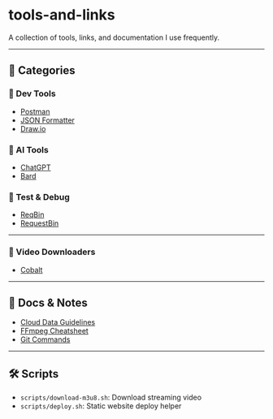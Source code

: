 # tools-and-links
A collection of tools, links, and documentation I use frequently.

---

## 📁 Categories

### 🚀 Dev Tools
- [Postman](https://www.postman.com/)
- [JSON Formatter](https://jsonformatter.org/)
- [Draw.io](https://app.diagrams.net/)

### 🧠 AI Tools
- [ChatGPT](https://chat.openai.com/)
- [Bard](https://bard.google.com/)

### 🧪 Test & Debug
- [ReqBin](https://reqbin.com/)
- [RequestBin](https://requestbin.com/)

---

### 🧪 Video Downloaders

- [Cobalt](https://cobalt.tools/)

---

## 📘 Docs & Notes

- [Cloud Data Guidelines](docs/cloud-guidelines.md)
- [FFmpeg Cheatsheet](docs/ffmpeg.md)
- [Git Commands](docs/git.md)

---

## 🛠️ Scripts

- `scripts/download-m3u8.sh`: Download streaming video
- `scripts/deploy.sh`: Static website deploy helper
